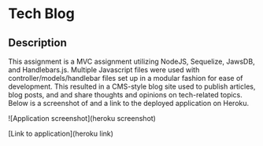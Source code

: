 # Tech Blog

## Description
This assignment is a MVC assignment utilizing NodeJS, Sequelize, JawsDB, and Handlebars.js. Multiple Javascript files were used with controller/models/handlebar files set up in a modular fashion for ease of development. This resulted in a CMS-style blog site used to publish articles, blog posts, and and share thoughts and opinions on tech-related topics. Below is a screenshot of and a link to the deployed application on Heroku.

 ![Application screenshot](heroku screenshot)

 [Link to application](heroku link)
